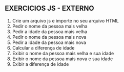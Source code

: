 ## EXERCICIOS JS - EXTERNO 

1. Crie um arquivo js e importe no seu arquivo HTML
2. Pedir o nome da pessoa mais velha
3. Pedir a idade da pessoa mais velha
4. Pedir o nome da pessoa mais nova
5. Pedir a idade da pessoa mais nova
6. Calcular a diferença de idade
7. Exibir o nome da pessoa mais velha e sua idade
8. Exibir o nome da pessoa mais nova e sua idade
9. Exibir a diferença de idade